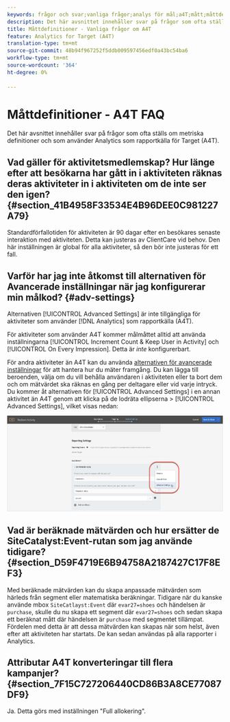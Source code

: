 ```yaml
---
keywords: frågor och svar;vanliga frågor;analys för mål;a4T;mått;måttdefinitioner
description: Det här avsnittet innehåller svar på frågor som ofta ställs om metriska definitioner och som använder Analytics som rapportkälla för Target (A4T).
title: Måttdefinitioner - Vanliga frågor om A4T
feature: Analytics for Target (A4T)
translation-type: tm+mt
source-git-commit: 48b94f967252f5ddb009597456edf0a43bc54ba6
workflow-type: tm+mt
source-wordcount: '364'
ht-degree: 0%

---
```



# Måttdefinitioner - A4T FAQ

Det här avsnittet innehåller svar på frågor som ofta ställs om metriska definitioner och som använder Analytics som rapportkälla för Target (A4T).

## Vad gäller för aktivitetsmedlemskap? Hur länge efter att besökarna har gått in i aktiviteten räknas deras aktiviteter in i aktiviteten om de inte ser den igen? {#section_41B4958F33534E4B96DEE0C981227A79}

Standardförfallotiden för aktiviteten är 90 dagar efter en besökares senaste interaktion med aktiviteten. Detta kan justeras av ClientCare vid behov. Den här inställningen är global för alla aktiviteter, så den bör inte justeras för ett fall.

## Varför har jag inte åtkomst till alternativen för Avancerade inställningar när jag konfigurerar min målkod? {#adv-settings}

Alternativen [!UICONTROL Advanced Settings] är inte tillgängliga för aktiviteter som använder [!DNL Analytics] som rapportkälla (A4T).

För aktiviteter som använder A4T kommer målmåttet alltid att använda inställningarna [!UICONTROL Increment Count & Keep User in Activity] och [!UICONTROL On Every Impression]. Detta är *inte* konfigurerbart.

För andra aktiviteter än A4T kan du använda [alternativen för avancerade inställningar](/help/c-activities/r-success-metrics/success-metrics.md#section_7CE95A2FA8F5438E936C365A6D43BC5B) för att hantera hur du mäter framgång. Du kan lägga till beroenden, välja om du vill behålla användaren i aktiviteten eller ta bort dem och om mätvärdet ska räknas en gång per deltagare eller vid varje intryck. Du kommer åt alternativen för [!UICONTROL Advanced Settings] i en annan aktivitet än A4T genom att klicka på de lodräta ellipserna > [!UICONTROL Advanced Settings], vilket visas nedan:

![Avancerade inställningar](/help/c-activities/r-success-metrics/assets/advanced-settings.png)

## Vad är beräknade mätvärden och hur ersätter de SiteCatalyst:Event-rutan som jag använde tidigare? {#section_D59F4719E6B94758A2187427C17F8EF3}

Med beräknade mätvärden kan du skapa anpassade mätvärden som härleds från segment eller matematiska beräkningar. Tidigare när du kanske använde mbox `SiteCatlayst:Event` där `evar27=shoes` och händelsen är `purchase`, skulle du nu skapa ett segment där `evar27=shoes` och sedan skapa ett beräknat mått där händelsen är `purchase` med segmentet tillämpat. Fördelen med detta är att dessa mätvärden kan skapas när som helst, även efter att aktiviteten har startats. De kan sedan användas på alla rapporter i Analytics.

## Attributar A4T konverteringar till flera kampanjer? {#section_7F15C727206440CD86B3A8CE77087DF9}

Ja. Detta görs med inställningen &quot;Full allokering&quot;.
